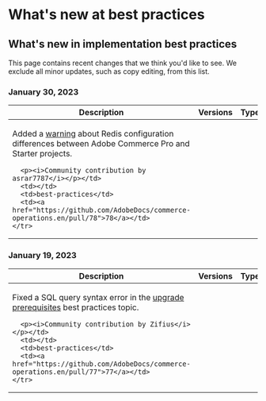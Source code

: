 # What's new at best practices

## What's new in implementation best practices

This page contains recent changes that we think you'd like to see. We exclude all minor updates, such as copy editing, from this list.

### January 30, 2023

<table style="table-layout:auto;">
  <thead>
    <tr>
      <th>Description</th>
      <th>Versions</th>
      <th>Type</th>
      <th>Source</th>
    </tr>
  </thead>
  <tbody>
    <tr>
      <td><p>Added a <a href="https://experienceleague.adobe.com/docs/commerce-operations/implementation-playbook/best-practices/planning/redis-service-configuration.html">warning</a> about Redis configuration differences between Adobe Commerce Pro and Starter projects.</p>

      <p><i>Community contribution by asrar7787</i></p></td>
      <td></td>
      <td>best-practices</td>
      <td><a href="https://github.com/AdobeDocs/commerce-operations.en/pull/78">78</a></td>
    </tr>
  </tbody>
</table>

### January 19, 2023

<table style="table-layout:auto;">
  <thead>
    <tr>
      <th>Description</th>
      <th>Versions</th>
      <th>Type</th>
      <th>Source</th>
    </tr>
  </thead>
  <tbody>
    <tr>
      <td><p>Fixed a SQL query syntax error in the <a href="https://experienceleague.adobe.com/docs/commerce-operations/implementation-playbook/best-practices/maintenance/commerce-235-upgrade-prerequisites-mariadb.html">upgrade prerequisites</a> best practices topic.</p>

      <p><i>Community contribution by Zifius</i></p></td>
      <td></td>
      <td>best-practices</td>
      <td><a href="https://github.com/AdobeDocs/commerce-operations.en/pull/77">77</a></td>
    </tr>
  </tbody>
</table><!-- date_group --><!-- month_group --><!-- year_group -->
